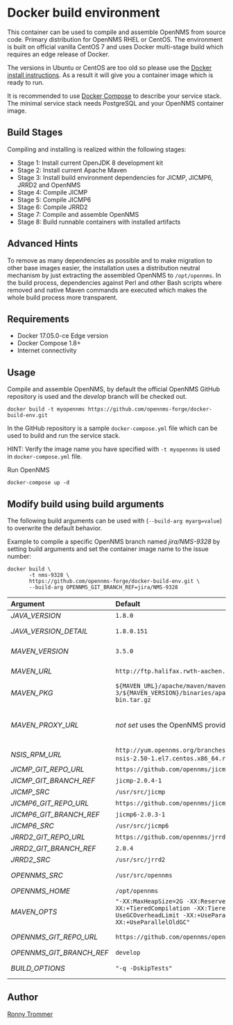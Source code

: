 # Docker build environment

This container can be used to compile and assemble OpenNMS from source code.
Primary distribution for OpenNMS RHEL or CentOS.
The environment is built on official vanilla CentOS 7 and uses Docker multi-stage build which requires an edge release of Docker.

The versions in Ubuntu or CentOS are too old so please use the [Docker install instructions](https://docs.docker.com/engine/installation).
As a result it will give you a container image which is ready to run.

It is recommended to use [Docker Compose](https://docs.docker.com/compose/install/) to describe your service stack.
The minimal service stack needs PostgreSQL and your OpenNMS container image.

## Build Stages

Compiling and installing is realized within the following stages:

* Stage 1: Install current OpenJDK 8 development kit
* Stage 2: Install current Apache Maven
* Stage 3: Install build environment dependencies for JICMP, JICMP6, JRRD2 and OpenNMS
* Stage 4: Compile JICMP
* Stage 5: Compile JICMP6
* Stage 6: Compile JRRD2
* Stage 7: Compile and assemble OpenNMS
* Stage 8: Build runnable containers with installed artifacts

## Advanced Hints

To remove as many dependencies as possible and to make migration to other base images easier, the installation uses a distribution neutral mechanism by just extracting the assembled OpenNMS to `/opt/opennms`.
In the build process, dependencies against Perl and other Bash scripts where removed and native Maven commands are executed which makes the whole build process more transparent.

## Requirements

* Docker 17.05.0-ce Edge version
* Docker Compose 1.8+
* Internet connectivity

## Usage

Compile and assemble OpenNMS, by default the official OpenNMS GitHub repository is used and the _develop_ branch will be checked out.

```
docker build -t myopennms https://github.com/opennms-forge/docker-build-env.git
```

In the GitHub repository is a sample `docker-compose.yml` file which can be used to build and run the service stack.

HINT: Verify the image name you have specified with `-t myopennms` is used in `docker-compose.yml` file.

Run OpenNMS
```
docker-compose up -d
```

## Modify build using build arguments

The following build arguments can be used with (`--build-arg myarg=value`) to overwrite the default behavior.

Example to compile a specific OpenNMS branch named _jira/NMS-9328_ by setting build arguments and set the container image name to the issue number:

```
docker build \
       -t nms-9328 \
       https://github.com/opennms-forge/docker-build-env.git \
       --build-arg OPENNMS_GIT_BRANCH_REF=jira/NMS-9328
```


| Argument                 | Default                              | Description                                                     |
|:-------------------------|:-------------------------------------|:----------------------------------------------------------------|
| _JAVA_VERSION_           | `1.8.0`                              | Major OpenJDK version                                           |
| _JAVA_VERSION_DETAIL_    | `1.8.0.151`                          | Version number used in OpenJDK RPM package                      |
| _MAVEN_VERSION_          | `3.5.0`                              | Version number for Apache Maven                                 |
| _MAVEN_URL_              | `http://ftp.halifax.rwth-aachen.de`  | Server URL for Apache Maven package                             |
| _MAVEN_PKG_              | `${MAVEN_URL}/apache/maven/maven-3/${MAVEN_VERSION}/binaries/apache-maven-${MAVEN_VERSION}-bin.tar.gz` | Maven binary package URL |
| _MAVEN_PROXY_URL_        | _not set_ uses the OpenNMS provided Maven repo                                                         | Alternative Maven proxy server, e.g. with JFrog `http://<jfrog-ip>:8081/artifactory/remote-repos/` |
| _NSIS_RPM_URL_           | `http://yum.opennms.org/branches/develop/rhel7/nsis/mingw32-nsis-2.50-1.el7.centos.x86_64.rpm`         | Make NSIS Package URL    |
| _JICMP_GIT_REPO_URL_     | `https://github.com/opennms/jicmp`   | Git repository URL for JICMP                                    |
| _JICMP_GIT_BRANCH_REF_   | `jicmp-2.0.4-1`                      | Tag or branch for JICMP                                         |
| _JICMP_SRC_              | `/usr/src/jicmp`                     | Source directory for JICMP                                      |
| _JICMP6_GIT_REPO_URL_    | `https://github.com/opennms/jicmp6`  | Git repository URL for JICMP6                                   |
| _JICMP6_GIT_BRANCH_REF_  | `jicmp6-2.0.3-1`                     | Tag or branch for JICMP6                                        |
| _JICMP6_SRC_             | `/usr/src/jicmp6`                    | Source directory for JICMP6                                     |
| _JRRD2_GIT_REPO_URL_     | `https://github.com/opennms/jrrd2`   | Git repository URL for JRRD2                                    |
| _JRRD2_GIT_BRANCH_REF_   | `2.0.4`                              | Tag or branch for JRRD2                                         |
| _JRRD2_SRC_              | `/usr/src/jrrd2`                     | Source directory for JRRD2                                      |
| _OPENNMS_SRC_            | `/usr/src/opennms`                   | Source directory for OpenNMS                                    |
| _OPENNMS_HOME_           | `/opt/opennms`                       | Target directory for OpenNMS                                    |
| _MAVEN_OPTS_             | `"-XX:MaxHeapSize=2G -XX:ReservedCodeCacheSize=512m -XX:+TieredCompilation -XX:TieredStopAtLevel=1 -XX:-UseGCOverheadLimit -XX:+UseParallelGC -XX:+UseParallelOldGC"`                                  | Default Maven options to compile and assemble OpenNMS from source                                      |
| _OPENNMS_GIT_REPO_URL_   | `https://github.com/opennms/opennms` | Git repository URL for OpenNMS
| _OPENNMS_GIT_BRANCH_REF_ | `develop`                            | Tag or branch for OpenNMS
| _BUILD_OPTIONS_          | `"-q -DskipTests"`                   | Custom Maven options for compile and assembly                   |

## Author

[Ronny Trommer](mailto:ronny@opennms.org)
